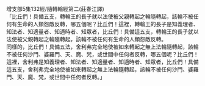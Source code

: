 增支部5集132經/隨轉輪經第二(莊春江譯)  
「比丘們！具備五支，轉輪王的長子就以法使被父親轉起之輪隨轉起，該輪不被任何有生命的人類怨敵反轉，哪五個呢？比丘們！這裡，轉輪王的長子是知義理者、知法者、知適量者、知適時者、知眾者，比丘們！具備這五支，轉輪王的長子就以法使被父親轉起之輪隨轉起，該輪不被任何有生命的人類怨敵反轉。  
同樣的，比丘們！具備五法，舍利弗完全地使被如來轉起之無上法輪隨轉起，該輪不被任何沙門、婆羅門、天、魔、梵，或世間中任何者反轉，哪五個呢？比丘們！這裡，舍利弗是知義理者、知法者、知適量者、知適時者、知眾者，比丘們！具備這五支，舍利弗完全地使被如來轉起之無上法輪隨轉起，該輪不被任何沙門、婆羅門、天、魔、梵，或世間中任何者反轉。」  
  
  
